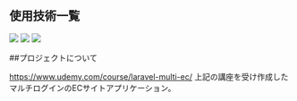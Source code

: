 ## 使用技術一覧
<p style="display: inline">
<img src="https://img.shields.io/badge/-Laravel-E74430.svg?logo=laravel&style=plastic">
<img src="https://img.shields.io/badge/-Jquery-0769AD.svg?logo=jquery&style=plastic">
<img src="https://img.shields.io/badge/-Mysql-4479A1.svg?logo=mysql&style=plastic">
</p>

##プロジェクトについて

https://www.udemy.com/course/laravel-multi-ec/
上記の講座を受け作成したマルチログインのECサイトアプリケーション。

